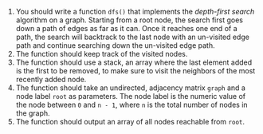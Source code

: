 1. You should write a function `dfs()` that implements the <dfn>depth-first search</dfn> algorithm on a graph. Starting from a root node, the search first goes down a path of edges as far as it can. Once it reaches one end of a path, the search will backtrack to the last node with an un-visited edge path and continue searching down the un-visited edge path.
1. The function should keep track of the visited nodes.
1. The function should use a stack, an array where the last element added is the first to be removed, to make sure to visit the neighbors of the most recently added node.
1. The function should take an undirected, adjacency matrix `graph` and a node label `root` as parameters. The node label is the numeric value of the node between `0` and `n - 1`, where `n` is the total number of nodes in the graph.
1. The function should output an array of all nodes reachable from `root`.